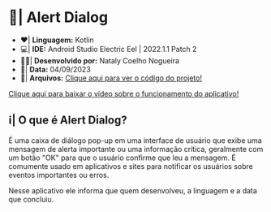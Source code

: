 # :iphone:| Alert Dialog

- :heart:| **Linguagem:** Kotlin
- :computer:| **IDE:** Android Studio Electric Eel | 2022.1.1 Patch 2
- :woman_technologist:| **Desenvolvido por:** Nataly Coelho Nogueira
- :calendar:| **Data:** 04/09/2023
- :file_folder:| **Arquivos:** [Clique aqui para ver o código do projeto!](https://github.com/NatyCN/AlertDialog/tree/master)

[Clique aqui para baixar o vídeo sobre o funcionamento do aplicativo!](https://github.com/NatyCN/alertdialog/blob/main/alertdialog.mp4)

## :information_source:| O que é Alert Dialog?

É uma caixa de diálogo pop-up em uma interface de usuário que exibe uma mensagem de alerta importante ou uma informação crítica, geralmente com um botão "OK" para que o usuário confirme que leu a mensagem. É comumente usado em aplicativos e sites para notificar os usuários sobre eventos importantes ou erros.

Nesse aplicativo ele informa que quem desenvolveu, a linguagem e a data que concluiu.
